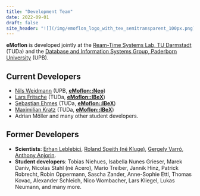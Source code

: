 ```yaml
---
title: "Development Team"
date: 2022-09-01
draft: false
site_header: "![](/img/emoflon_logo_with_tex_semitransparent_100px.png)"
---
```


**eMoflon** is developed jointly at the [Ream-Time Systems Lab, TU Darmstadt](https://www.es.tu-darmstadt.de/en/) (TUDa) and the [Database and Information Systems Group, Paderborn University](https://cs.uni-paderborn.de/en/dbis/startseite/) (UPB).


## Current Developers

- [Nils Weidmann](https://cs.uni-paderborn.de/dbis/personal/arbeitsgruppe/mitarbeiter/nils-weidmann/visitenkarte/) (UPB, **[eMoflon::Neo](../neo)**)
- [Lars Fritsche](https://www.es.tu-darmstadt.de/es/team/lars-fritsche/) (TUDa, **[eMoflon::IBeX](../ibex)**)
- [Sebastian Ehmes](https://www.es.tu-darmstadt.de/es/team/sebastian-ehmes/) (TUDa, **[eMoflon::IBeX](../ibex)**)
- [Maximilian Kratz](https://www.es.tu-darmstadt.de/es/team/maximilian-kratz) (TUDa, **[eMoflon::IBeX](../ibex)**)
- Adrian Möller and many other student developers.


## Former Developers

- **Scientists**: [Erhan Leblebici](https://www.es.tu-darmstadt.de/es/ehemalige/erhan-leblebici), [Roland Speith (né Kluge)](https://www.es.tu-darmstadt.de/es/ehemalige/roland-speith-nee-kluge), [Gergely Varró](https://www.es.tu-darmstadt.de/es/team/gergely-varro), [Anthony Anjorin](https://www.es.tu-darmstadt.de/es/ehemalige/anthony-anjorin).
- **Student developers**: Tobias Niehues, Isabella Nunes Grieser, Marek Daniv, Nicolas Stahl (né Acero), Mario Treiber, Jannik Hinz, Patrick Robrecht, Robin Oppermann, Sascha Zander, Anne-Sophie Ettl, Thomas Kovac, Alexander Schleich, Nico Wombacher, Lars Kliegel, Lukas Neumann, and many more.
